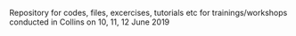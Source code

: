 Repository for codes, files, excercises, tutorials etc for trainings/workshops conducted in Collins on 10, 11, 12 June 2019
